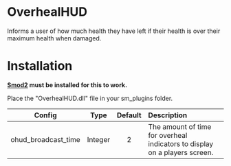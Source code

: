 # OverhealHUD

Informs a user of how much health they have left if their health is over their maximum health when damaged.

# Installation

**[Smod2](https://github.com/Grover-c13/Smod2) must be installed for this to work.**

Place the "OverhealHUD.dll" file in your sm_plugins folder.

| Config        | Type | Default | Description
| :-------------: | :---------: | :---------: | :------ |
| ohud_broadcast_time | Integer | 2 | The amount of time for overheal indicators to display on a players screen. |
